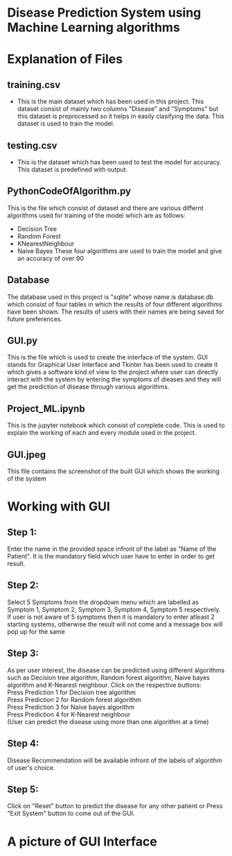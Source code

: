 # Disease Prediction System using Machine Learning algorithms

# Explanation of Files

## training.csv

- This is the main dataset which has been used in this project. This dataset consist of mainly two columns "Disease" and "Symptoms" but this dataset is preprocessed so it helps in easily clasifying the data. This dataset is used to train the model.

## testing.csv

- This is the dataset which has been used to test the model for accuracy. This dataset is predefined with output.

## PythonCodeOfAlgorithm.py

This is the file which consist of dataset and there are various differnt algorithms used for training of the model which are as follows:

- Decision Tree
- Random Forest
- KNearestNeighbour
- Naive Bayes
  These four algorithms are used to train the model and give an accuracy of over 90

## Database

The database used in this project is "sqlite" whose name is database.db which consist of four tables in which the results of four different algorithms have been shown. The results of users with their names are being saved for future preferences.

## GUI.py

This is the file which is used to create the interface of the system. GUI stands for Graphical User Interface and Tkinter has been used to create it which gives a software kind of view to the project where user can directly interact with the system by entering the symptoms of dieases and they will get the prediction of disease through various algorithms.

## Project_ML.ipynb

This is the jupyter notebook which consist of complete code. This is used to explain the working of each and every module used in the project.

## GUI.jpeg

This file contains the screenshot of the built GUI which shows the working of the system

# Working with GUI

## Step 1:

Enter the name in the provided space infront of the label as "Name of the Patient". It is the mandatory field which user have to enter in order to get result.

## Step 2:

Select 5 Symptoms from the dropdown menu which are labelled as Symptom 1, Symptom 2, Symptom 3, Symptom 4, Symptom 5 respectively. If user is not aware of 5 symptoms then it is mandatory to enter atleast 2 starting systems, otherwise the result will not come and a message box will pop up for the same

## Step 3:

As per user interest, the disease can be predicted using different algorithms such as Decision tree algorithm, Random forest algorithm, Naive bayes algorithm and K-Nearest neighbour. Click on the respective buttons:</br>
Press Prediction 1 for Decision tree algorithm</br>
Press Prediction 2 for Random forest algorithm</br>
Press Prediction 3 for Naive bayes algorithm</br>
Press Prediction 4 for K-Nearest neighbour</br>
(User can predict the disease using more than one algorithm at a time)

## Step 4:

Disease Recommendation will be available infront of the labels of algorithm of user's choice.

## Step 5:

Click on "Reset" button to predict the disease for any other patient or Press "Exit System" button to come out of the GUI.

# A picture of GUI Interface
